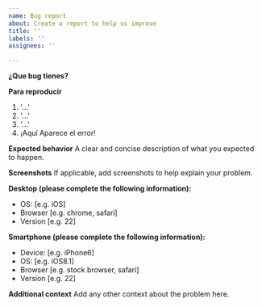 ```yaml
---
name: Bug report
about: Create a report to help us improve
title: ''
labels: ''
assignees: ''

---
```


**¿Que bug tienes?**

**Para reproducir**
1. '...'
2. '...'
3. '...'
4. ¡Aquí Aparece el error!

**Expected behavior**
A clear and concise description of what you expected to happen.

**Screenshots**
If applicable, add screenshots to help explain your problem.

**Desktop (please complete the following information):**
 - OS: [e.g. iOS]
 - Browser [e.g. chrome, safari]
 - Version [e.g. 22]

**Smartphone (please complete the following information):**
 - Device: [e.g. iPhone6]
 - OS: [e.g. iOS8.1]
 - Browser [e.g. stock browser, safari]
 - Version [e.g. 22]

**Additional context**
Add any other context about the problem here.
